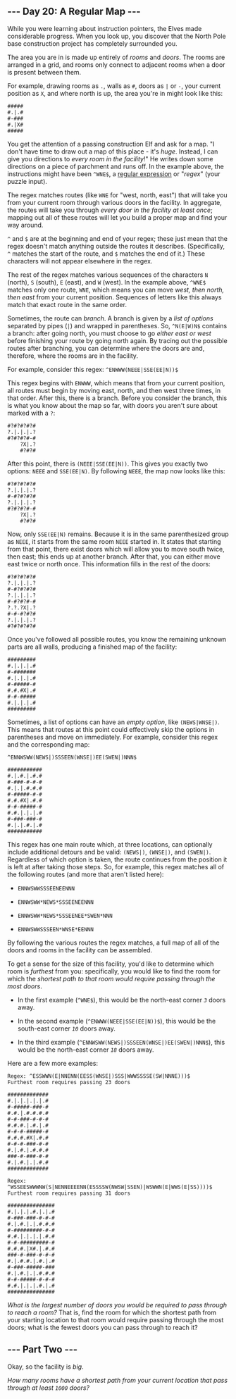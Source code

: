 ## --- Day 20: A Regular Map --- ##

While you were learning about instruction pointers, the Elves made
considerable progress. When you look up, you discover that the North
Pole base construction project has completely surrounded you.

The area you are in is made up entirely of *rooms* and *doors*. The
rooms are arranged in a grid, and rooms only connect to adjacent rooms
when a door is present between them.

For example, drawing rooms as `.`, walls as `#`, doors as `|` or `-`,
your current position as `X`, and where north is up, the area you're in
might look like this:

    #####
    #.|.#
    #-###
    #.|X#
    #####

You get the attention of a passing construction Elf and ask for a map.
"I don't have time to draw out a map of this place - it's *huge*.
Instead, I can give you directions to *every room in the facility*!" He
writes down some directions on a piece of parchment and runs off. In
the example above, the instructions might have been `^WNE$`, a [regular
expression](https://en.wikipedia.org/wiki/Regular_expression) or "*regex*"
(your puzzle input).

The regex matches routes (like `WNE` for "west, north, east") that will
take you from your current room through various doors in the facility.
In aggregate, the routes will take you through *every door in the
facility at least once*; mapping out all of these routes will let you
build a proper map and find your way around.

`^` and `$` are at the beginning and end of your regex; these just mean
that the regex doesn't match anything outside the routes it describes.
(Specifically, `^` matches the start of the route, and `$` matches the
end of it.) These characters will not appear elsewhere in the regex.

The rest of the regex matches various sequences of the characters `N`
(north), `S` (south), `E` (east), and `W` (west). In the example above,
`^WNE$` matches only one route, `WNE`, which means you can move *west,
then north, then east* from your current position. Sequences of letters
like this always match that exact route in the same order.

Sometimes, the route can *branch*. A branch is given by a *list of
options* separated by pipes (`|`) and wrapped in parentheses. So, `^N(E|W)N$`
contains a branch: after going north, you must choose to go *either
east or west* before finishing your route by going north again. By
tracing out the possible routes after branching, you can determine
where the doors are and, therefore, where the rooms are in the
facility.

For example, consider this regex: `^ENWWW(NEEE|SSE(EE|N))$`

This regex begins with `ENWWW`, which means that from your current
position, all routes must begin by moving east, north, and then west
three times, in that order. After this, there is a branch. Before you
consider the branch, this is what you know about the map so far, with
doors you aren't sure about marked with a `?`:

    #?#?#?#?#
    ?.|.|.|.?
    #?#?#?#-#
        ?X|.?
        #?#?#

After this point, there is `(NEEE|SSE(EE|N))`. This gives you exactly
two options: `NEEE` and `SSE(EE|N)`. By following `NEEE`, the map now
looks like this:

    #?#?#?#?#
    ?.|.|.|.?
    #-#?#?#?#
    ?.|.|.|.?
    #?#?#?#-#
        ?X|.?
        #?#?#

Now, only `SSE(EE|N)` remains. Because it is in the same parenthesized
group as `NEEE`, it starts from the same room `NEEE` started in. It
states that starting from that point, there exist doors which will
allow you to move south twice, then east; this ends up at another
branch. After that, you can either move east twice or north once. This
information fills in the rest of the doors:

    #?#?#?#?#
    ?.|.|.|.?
    #-#?#?#?#
    ?.|.|.|.?
    #-#?#?#-#
    ?.?.?X|.?
    #-#-#?#?#
    ?.|.|.|.?
    #?#?#?#?#

Once you've followed all possible routes, you know the remaining
unknown parts are all walls, producing a finished map of the facility:

    #########
    #.|.|.|.#
    #-#######
    #.|.|.|.#
    #-#####-#
    #.#.#X|.#
    #-#-#####
    #.|.|.|.#
    #########

Sometimes, a list of options can have an *empty option*, like `(NEWS|WNSE|)`.
This means that routes at this point could effectively skip the options
in parentheses and move on immediately. For example, consider this
regex and the corresponding map:

    ^ENNWSWW(NEWS|)SSSEEN(WNSE|)EE(SWEN|)NNN$
    
    ###########
    #.|.#.|.#.#
    #-###-#-#-#
    #.|.|.#.#.#
    #-#####-#-#
    #.#.#X|.#.#
    #-#-#####-#
    #.#.|.|.|.#
    #-###-###-#
    #.|.|.#.|.#
    ###########

This regex has one main route which, at three locations, can optionally
include additional detours and be valid: `(NEWS|)`, `(WNSE|)`, and `(SWEN|)`.
Regardless of which option is taken, the route continues from the
position it is left at after taking those steps. So, for example, this
regex matches all of the following routes (and more that aren't listed
here):

  * `ENNWSWWSSSEENEENNN`

  * `ENNWSWW*NEWS*SSSEENEENNN`

  * `ENNWSWW*NEWS*SSSEENEE*SWEN*NNN`

  * `ENNWSWWSSSEEN*WNSE*EENNN`

By following the various routes the regex matches, a full map of all of
the doors and rooms in the facility can be assembled.

To get a sense for the size of this facility, you'd like to determine
which room is *furthest* from you: specifically, you would like to find
the room for which the *shortest path to that room would require
passing through the most doors*.

  * In the first example (`^WNE$`), this would be the north-east corner
    *`3`* doors away.

  * In the second example (`^ENWWW(NEEE|SSE(EE|N))$`), this would be
    the south-east corner *`10`* doors away.

  * In the third example (`^ENNWSWW(NEWS|)SSSEEN(WNSE|)EE(SWEN|)NNN$`),
    this would be the north-east corner *`18`* doors away.

Here are a few more examples:

    Regex: ^ESSWWN(E|NNENN(EESS(WNSE|)SSS|WWWSSSSE(SW|NNNE)))$
    Furthest room requires passing 23 doors
    
    #############
    #.|.|.|.|.|.#
    #-#####-###-#
    #.#.|.#.#.#.#
    #-#-###-#-#-#
    #.#.#.|.#.|.#
    #-#-#-#####-#
    #.#.#.#X|.#.#
    #-#-#-###-#-#
    #.|.#.|.#.#.#
    ###-#-###-#-#
    #.|.#.|.|.#.#
    #############

    Regex: ^WSSEESWWWNW(S|NENNEEEENN(ESSSSW(NWSW|SSEN)|WSWWN(E|WWS(E|SS))))$
    Furthest room requires passing 31 doors
    
    ###############
    #.|.|.|.#.|.|.#
    #-###-###-#-#-#
    #.|.#.|.|.#.#.#
    #-#########-#-#
    #.#.|.|.|.|.#.#
    #-#-#########-#
    #.#.#.|X#.|.#.#
    ###-#-###-#-#-#
    #.|.#.#.|.#.|.#
    #-###-#####-###
    #.|.#.|.|.#.#.#
    #-#-#####-#-#-#
    #.#.|.|.|.#.|.#
    ###############

*What is the largest number of doors you would be required to pass
through to reach a room?* That is, find the room for which the shortest
path from your starting location to that room would require passing
through the most doors; what is the fewest doors you can pass through
to reach it?

## --- Part Two --- ##

Okay, so the facility is *big*.

*How many rooms have a shortest path from your current location that
pass through at least `1000` doors?*
